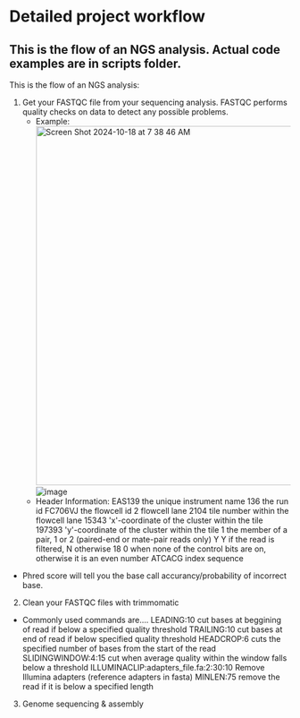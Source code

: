 # Detailed project workflow
## This is the flow of an NGS analysis. Actual code examples are in scripts folder.
This is the flow of an NGS analysis:

1. Get your FASTQC file from your sequencing analysis. FASTQC performs quality checks on data to detect any possible problems.
   - Example: <img width="642" alt="Screen Shot 2024-10-18 at 7 38 46 AM" src="https://github.com/user-attachments/assets/f5361328-b28a-49c4-a35a-cc508b5a62c1">  ![image](https://github.com/user-attachments/assets/b2d7f028-66bb-41e7-bb52-e1e224b76f8d)
   - Header Information:
      EAS139 the unique instrument name 
      136 the run id 
      FC706VJ the flowcell id 
      2 flowcell lane 
      2104 tile number within the flowcell lane 
      15343 'x'-coordinate of the cluster within the tile
      197393 'y'-coordinate of the cluster within the tile 
      1 the member of a pair, 1 or 2 (paired-end or mate-pair reads only)
      Y Y if the read is filtered, N otherwise 
      18 0 when none of the control bits are on, otherwise it is an even number 
      ATCACG index sequence
  - Phred score will tell you the base call accurancy/probability of incorrect base.
2. Clean your FASTQC files with trimmomatic
  - Commonly used commands are….
      LEADING:10 cut bases at beggining of read if below a specified quality threshold
      TRAILING:10 cut bases at end of read if below specified quality threshold
      HEADCROP:6 cuts the specified number of bases from the start of the read 
      SLIDINGWINDOW:4:15 cut when average quality within the window falls below a threshold 
      ILLUMINACLIP:adapters_file.fa:2:30:10 Remove Illumina adapters (reference adapters in fasta)
      MINLEN:75 remove the read if it is below a specified length
3. Genome sequencing & assembly

 
